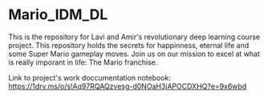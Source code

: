# Mario_IDM_DL

This is the repository for Lavi and Amir's revolutionary deep learning course project. 
This repository holds the secrets for happinness, eternal life and some Super Mario gameplay moves.
Join us on our mission to excel at what is really imporant in life: The Mario franchise.

Link to project's work doccumentation notebook:
https://1drv.ms/o/s!Aq97RQAQzvesg-d0NOaH3jAPOCDXHQ?e=9x6wbd
